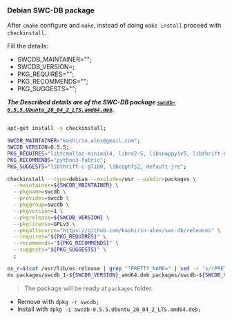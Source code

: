

### Debian SWC-DB package

After `cmake` configure and `make`, instead of doing `make install` proceed with `checkinstall`.

Fill the details:
* SWCDB_MAINTAINER="";
* SWCDB_VERSION=;
* PKG_REQUIRES="";
* PKG_RECOMMENDS="";
* PKG_SUGGESTS="";

**_The Described details are of the SWC-DB package [`swcdb-0.5.5.Ubuntu_20_04_2_LTS.amd64.deb`](https://github.com/kashirin-alex/swc-db/releases/download/v0.5.5/swcdb-0.5.5.Ubuntu_20_04_2_LTS.amd64.deb)._**


```bash

apt-get install -y checkinstall;

SWCDB_MAINTAINER="kashirin.alex@gmail.com";
SWCDB_VERSION=0.5.5;
PKG_REQUIRES="libtcmalloc-minimal4, libre2-5, libsnappy1v5, libthrift-0.13.0, libzstd1, libreadline8, libssl1.1";
PKG_RECOMMENDS="python3-fabric";
PKG_SUGGESTS="libthrift-c-glib0, libcephfs2, default-jre";

checkinstall --type=debian --exclude=/usr --pakdir=packages \
  --maintainer=${SWCDB_MAINTAINER} \
  --pkgname=swcdb \
  --provides=swcdb \
  --pkggroup=swcdb \
  --pkgversion=1 \
  --pkgrelease=${SWCDB_VERSION} \
  --pkglicense=GPLv3 \
  --pkgaltsource="https://github.com/kashirin-alex/swc-db/releases" \
  --requires="${PKG_REQUIRES}" \
  --recommends="${PKG_RECOMMENDS}" \
  --suggests="${PKG_SUGGESTS}" \
  ;

os_r=$(cat /usr/lib/os-release | grep "^PRETTY_NAME=" | sed -r 's/(PRETTY_NAME=|\")//g' | sed -r 's/(\.|\s)/_/g' );
mv packages/swcdb_1-${SWCDB_VERSION}_amd64.deb packages/swcdb-${SWCDB_VERSION}.${os_r}.amd64.deb;

```
> The package will be ready at `packages` folder.
* Remove with `dpkg -r swcdb;`
* Install with `dpkg -i swcdb-0.5.5.Ubuntu_20_04_2_LTS.amd64.deb;`
